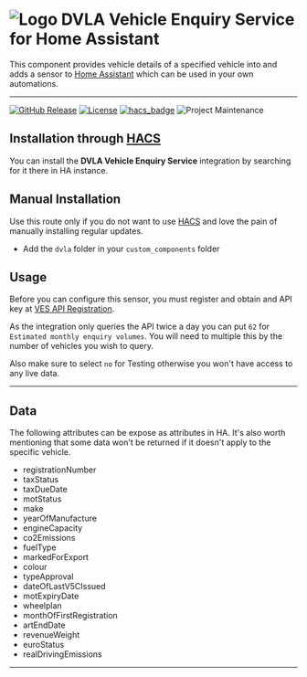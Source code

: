 # ![Logo](https://github.com/jampez77/DVLA-Vehicle-Enquiry-Service/blob/main/logo.png "DVLA Logo") DVLA Vehicle Enquiry Service for Home Assistant

This component provides vehicle details of a specified vehicle into and adds a sensor to [Home Assistant](https://www.home-assistant.io/) which can be used in your own automations.

---

[![GitHub Release][releases-shield]][releases]
[![License][license-shield]](LICENSE.md)
[![hacs_badge](https://img.shields.io/badge/HACS-Default-orange.svg?style=for-the-badge)](https://github.com/custom-components/hacs)
![Project Maintenance][maintenance-shield]


## Installation through [HACS](https://hacs.xyz/)
You can install the **DVLA Vehicle Enquiry Service** integration by searching for it there in HA instance.

## Manual Installation
Use this route only if you do not want to use [HACS](https://hacs.xyz/) and love the pain of manually installing regular updates.
* Add the `dvla` folder in your `custom_components` folder

## Usage

Before you can configure this sensor, you must register and obtain and API key at [VES API Registration](https://register-for-ves.driver-vehicle-licensing.api.gov.uk/).

As the integration only queries the API twice a day you can put `62` for `Estimated monthly enquiry volumes`. You will need to multiple this by the number of vehicles you wish to query.

Also make sure to select `no` for Testing otherwise you won't have access to any live data.

---
## Data 
The following attributes can be expose as attributes in HA. It's also worth mentioning that some data won't be returned if it doesn't apply to the specific vehicle.

- registrationNumber
- taxStatus
- taxDueDate
- motStatus
- make
- yearOfManufacture
- engineCapacity
- co2Emissions
- fuelType
- markedForExport
- colour
- typeApproval
- dateOfLastV5CIssued
- motExpiryDate
- wheelplan
- monthOfFirstRegistration
- artEndDate
- revenueWeight
- euroStatus
- realDrivingEmissions

---

[commits-shield]: https://img.shields.io/github/commit-activity/y/jampez77/DVLA-Vehicle-Enquiry-Services.svg?style=for-the-badge
[commits]: https://github.com/jampez77/DVLA-Vehicle-Enquiry-Service/commits/main
[license-shield]: https://img.shields.io/github/license/jampez77/DVLA-Vehicle-Enquiry-Service.svg?style=for-the-badge
[maintenance-shield]: https://img.shields.io/badge/Maintainer-Jamie%20Nandhra--Pezone-blue
[releases-shield]: https://img.shields.io/github/v/release/jampez77/DVLA-Vehicle-Enquiry-Service.svg?style=for-the-badge
[releases]: https://github.com/jampez77/DVLA-Vehicle-Enquiry-Service/releases 
